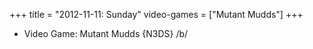 +++
title = "2012-11-11: Sunday"
video-games = ["Mutant Mudds"]
+++


* Video Game: Mutant Mudds {N3DS} /b/